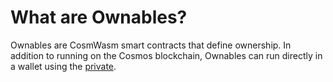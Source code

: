 # What are Ownables?

Ownables are CosmWasm smart contracts that define ownership. In addition to running on the Cosmos blockchain, Ownables can run directly in a wallet using the [private](../protocol/private/ "mention").




